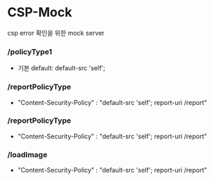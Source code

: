 # CSP-Mock

csp error 확인을 위한 mock server

### /policyType1

- 기본 default: default-src 'self';

### /reportPolicyType

- "Content-Security-Policy" : "default-src 'self'; report-uri /report"

### /reportPolicyType

- "Content-Security-Policy" : "default-src 'self'; report-uri /report"

### /loadImage

- "Content-Security-Policy" : "default-src 'self'; report-uri /report"
